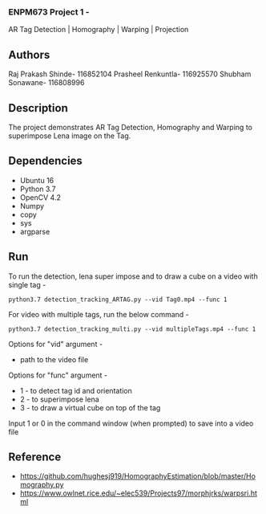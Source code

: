 ### ENPM673 Project 1 -
AR Tag Detection | Homography | Warping | Projection

## Authors
Raj Prakash Shinde- 116852104
Prasheel Renkuntla- 116925570
Shubham Sonawane- 116808996
 
## Description
The project demonstrates AR Tag Detection, Homography and Warping to superimpose Lena image on the Tag. 

## Dependencies
* Ubuntu 16
* Python 3.7
* OpenCV  4.2
* Numpy
* copy
* sys
* argparse

## Run
To run the detection, lena super impose and to draw a cube on a video with single tag -

```
python3.7 detection_tracking_ARTAG.py --vid Tag0.mp4 --func 1
```
For video with multiple tags, run the below command -
```
python3.7 detection_tracking_multi.py --vid multipleTags.mp4 --func 1
```

Options for "vid" argument -
* path to the video file

Options for "func" argument -
* 1 - to detect tag id and orientation
* 2 - to superimpose lena
* 3 - to draw a virtual cube on top of the tag

Input 1 or 0 in the command window (when prompted) to save into a video file
 
## Reference
* https://github.com/hughesj919/HomographyEstimation/blob/master/Homography.py
* https://www.owlnet.rice.edu/~elec539/Projects97/morphjrks/warpsri.html
